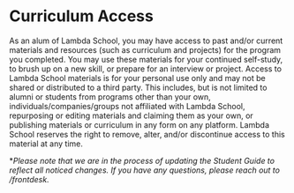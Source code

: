 # Curriculum Access

As an alum of Lambda School, you may have access to past and/or current materials and resources (such as curriculum and projects) for the program you completed. You may use these materials for your continued self-study, to brush up on a new skill, or prepare for an interview or project.
Access to Lambda School materials is for your personal use only and may not be shared or distributed to a third party. This includes, but is not limited to alumni or students from programs other than your own, individuals/companies/groups not affiliated with Lambda School, repurposing or editing materials and claiming them as your own, or publishing materials or curriculum in any form on any platform.
Lambda School reserves the right to remove, alter, and/or discontinue access to this material at any time.

**Please note that we are in the process of updating the Student Guide to reflect all noticed changes. If you have any questions, please reach out to /frontdesk.*